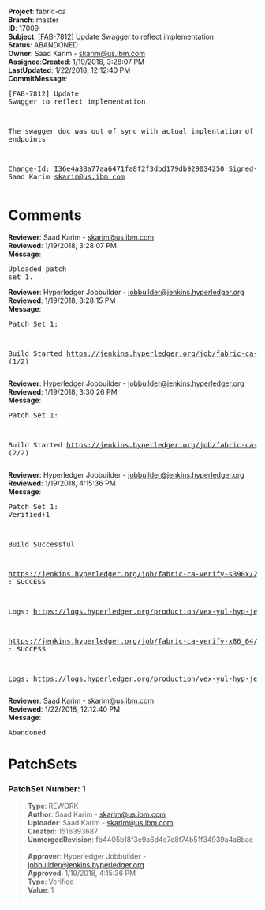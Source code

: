 <strong>Project</strong>: fabric-ca</br><strong>Branch</strong>: master<br><strong>ID</strong>: 17009<br><strong>Subject</strong>: [FAB-7812] Update Swagger to reflect implementation<br><strong>Status</strong>: ABANDONED<br><strong>Owner</strong>: Saad Karim - skarim@us.ibm.com<br><strong>Assignee</strong>:<strong>Created</strong>: 1/19/2018, 3:28:07 PM<br><strong>LastUpdated</strong>: 1/22/2018, 12:12:40 PM<br><strong>CommitMessage</strong>:<br><pre>[FAB-7812] Update Swagger to reflect implementation

The swagger doc was out of sync with actual
implentation of the REST endpoints

Change-Id: I36e4a38a77aa6471fa8f2f3dbd179db929034250
Signed-off-by: Saad Karim <skarim@us.ibm.com>
</pre><h1>Comments</h1><strong>Reviewer</strong>: Saad Karim - skarim@us.ibm.com<br><strong>Reviewed</strong>: 1/19/2018, 3:28:07 PM<br><strong>Message</strong>: <pre>Uploaded patch set 1.</pre><strong>Reviewer</strong>: Hyperledger Jobbuilder - jobbuilder@jenkins.hyperledger.org<br><strong>Reviewed</strong>: 1/19/2018, 3:28:15 PM<br><strong>Message</strong>: <pre>Patch Set 1:

Build Started https://jenkins.hyperledger.org/job/fabric-ca-verify-s390x/2560/ (1/2)</pre><strong>Reviewer</strong>: Hyperledger Jobbuilder - jobbuilder@jenkins.hyperledger.org<br><strong>Reviewed</strong>: 1/19/2018, 3:30:26 PM<br><strong>Message</strong>: <pre>Patch Set 1:

Build Started https://jenkins.hyperledger.org/job/fabric-ca-verify-x86_64/2527/ (2/2)</pre><strong>Reviewer</strong>: Hyperledger Jobbuilder - jobbuilder@jenkins.hyperledger.org<br><strong>Reviewed</strong>: 1/19/2018, 4:15:36 PM<br><strong>Message</strong>: <pre>Patch Set 1: Verified+1

Build Successful 

https://jenkins.hyperledger.org/job/fabric-ca-verify-s390x/2560/ : SUCCESS

Logs: https://logs.hyperledger.org/production/vex-yul-hyp-jenkins-3/fabric-ca-verify-s390x/2560

https://jenkins.hyperledger.org/job/fabric-ca-verify-x86_64/2527/ : SUCCESS

Logs: https://logs.hyperledger.org/production/vex-yul-hyp-jenkins-3/fabric-ca-verify-x86_64/2527</pre><strong>Reviewer</strong>: Saad Karim - skarim@us.ibm.com<br><strong>Reviewed</strong>: 1/22/2018, 12:12:40 PM<br><strong>Message</strong>: <pre>Abandoned</pre><h1>PatchSets</h1><h3>PatchSet Number: 1</h3><blockquote><strong>Type</strong>: REWORK<br><strong>Author</strong>: Saad Karim - skarim@us.ibm.com<br><strong>Uploader</strong>: Saad Karim - skarim@us.ibm.com<br><strong>Created</strong>: 1516393687<br><strong>UnmergedRevision</strong>: fb4405b18f3e9a6d4e7e8f74b51f34939a4a8bac<br><br><strong>Approver</strong>: Hyperledger Jobbuilder - jobbuilder@jenkins.hyperledger.org<br><strong>Approved</strong>: 1/19/2018, 4:15:36 PM<br><strong>Type</strong>: Verified<br><strong>Value</strong>: 1<br><br></blockquote>
